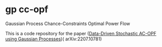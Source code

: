 # gp cc-opf
Gaussian Process Chance-Constraints Optimal Power Flow

This is a code repository for the paper ([Data-Driven Stochastic AC-OPF using Gaussian Processes](https://arxiv.org/abs/2207.10781))(	arXiv:2207.10781)
